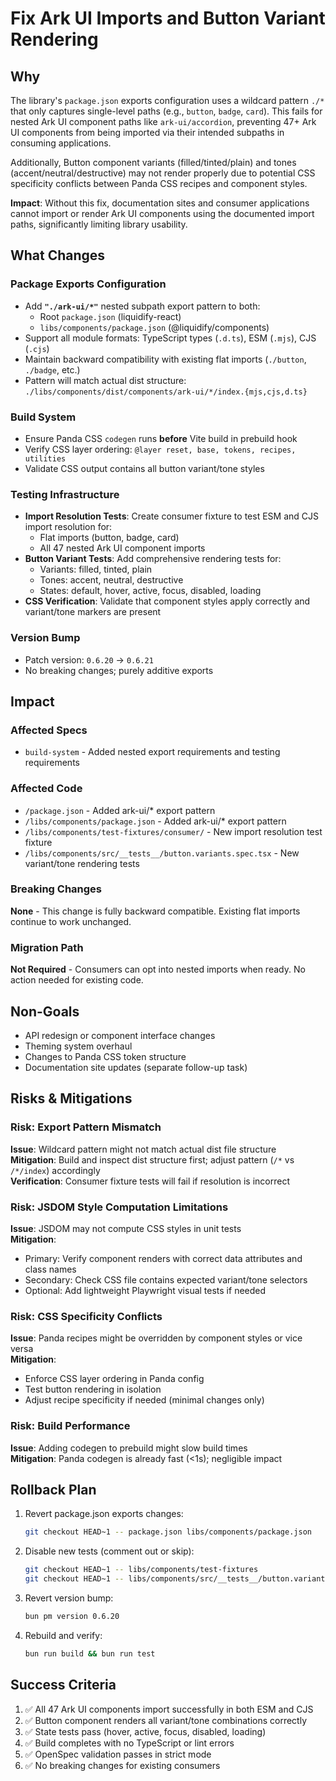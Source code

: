 # Fix Ark UI Imports and Button Variant Rendering

## Why

The library's `package.json` exports configuration uses a wildcard pattern `./*` that only captures single-level paths (e.g., `button`, `badge`, `card`). This fails for nested Ark UI component paths like `ark-ui/accordion`, preventing 47+ Ark UI components from being imported via their intended subpaths in consuming applications.

Additionally, Button component variants (filled/tinted/plain) and tones (accent/neutral/destructive) may not render properly due to potential CSS specificity conflicts between Panda CSS recipes and component styles.

**Impact**: Without this fix, documentation sites and consumer applications cannot import or render Ark UI components using the documented import paths, significantly limiting library usability.

## What Changes

### Package Exports Configuration
- Add **`"./ark-ui/*"`** nested subpath export pattern to both:
  - Root `package.json` (liquidify-react)
  - `libs/components/package.json` (@liquidify/components)
- Support all module formats: TypeScript types (`.d.ts`), ESM (`.mjs`), CJS (`.cjs`)
- Maintain backward compatibility with existing flat imports (`./button`, `./badge`, etc.)
- Pattern will match actual dist structure: `./libs/components/dist/components/ark-ui/*/index.{mjs,cjs,d.ts}`

### Build System
- Ensure Panda CSS `codegen` runs **before** Vite build in prebuild hook
- Verify CSS layer ordering: `@layer reset, base, tokens, recipes, utilities`
- Validate CSS output contains all button variant/tone styles

### Testing Infrastructure
- **Import Resolution Tests**: Create consumer fixture to test ESM and CJS import resolution for:
  - Flat imports (button, badge, card)
  - All 47 nested Ark UI component imports
- **Button Variant Tests**: Add comprehensive rendering tests for:
  - Variants: filled, tinted, plain
  - Tones: accent, neutral, destructive  
  - States: default, hover, active, focus, disabled, loading
- **CSS Verification**: Validate that component styles apply correctly and variant/tone markers are present

### Version Bump
- Patch version: `0.6.20` → `0.6.21`
- No breaking changes; purely additive exports

## Impact

### Affected Specs
- `build-system` - Added nested export requirements and testing requirements

### Affected Code
- `/package.json` - Added ark-ui/* export pattern
- `/libs/components/package.json` - Added ark-ui/* export pattern
- `/libs/components/test-fixtures/consumer/` - New import resolution test fixture
- `/libs/components/src/__tests__/button.variants.spec.tsx` - New variant/tone rendering tests

### Breaking Changes
**None** - This change is fully backward compatible. Existing flat imports continue to work unchanged.

### Migration Path
**Not Required** - Consumers can opt into nested imports when ready. No action needed for existing code.

## Non-Goals

- API redesign or component interface changes
- Theming system overhaul
- Changes to Panda CSS token structure
- Documentation site updates (separate follow-up task)

## Risks & Mitigations

### Risk: Export Pattern Mismatch
**Issue**: Wildcard pattern might not match actual dist file structure  
**Mitigation**: Build and inspect dist structure first; adjust pattern (`/*` vs `/*/index`) accordingly  
**Verification**: Consumer fixture tests will fail if resolution is incorrect

### Risk: JSDOM Style Computation Limitations
**Issue**: JSDOM may not compute CSS styles in unit tests  
**Mitigation**:  
- Primary: Verify component renders with correct data attributes and class names
- Secondary: Check CSS file contains expected variant/tone selectors
- Optional: Add lightweight Playwright visual tests if needed

### Risk: CSS Specificity Conflicts
**Issue**: Panda recipes might be overridden by component styles or vice versa  
**Mitigation**:  
- Enforce CSS layer ordering in Panda config
- Test button rendering in isolation
- Adjust recipe specificity if needed (minimal changes only)

### Risk: Build Performance
**Issue**: Adding codegen to prebuild might slow build times  
**Mitigation**: Panda codegen is already fast (<1s); negligible impact

## Rollback Plan

1. Revert package.json exports changes:
   ```bash
   git checkout HEAD~1 -- package.json libs/components/package.json
   ```

2. Disable new tests (comment out or skip):
   ```bash
   git checkout HEAD~1 -- libs/components/test-fixtures
   git checkout HEAD~1 -- libs/components/src/__tests__/button.variants.spec.tsx
   ```

3. Revert version bump:
   ```bash
   bun pm version 0.6.20
   ```

4. Rebuild and verify:
   ```bash
   bun run build && bun run test
   ```

## Success Criteria

1. ✅ All 47 Ark UI components import successfully in both ESM and CJS
2. ✅ Button component renders all variant/tone combinations correctly
3. ✅ State tests pass (hover, active, focus, disabled, loading)
4. ✅ Build completes with no TypeScript or lint errors
5. ✅ OpenSpec validation passes in strict mode
6. ✅ No breaking changes for existing consumers
